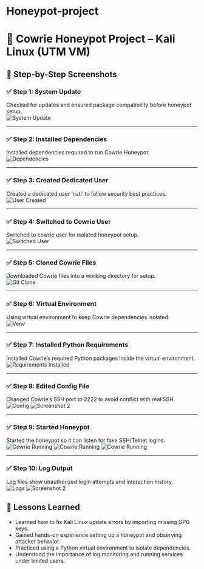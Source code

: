 # Honeypot-project

# 🧪 Cowrie Honeypot Project – Kali Linux (UTM VM)

## 📸 Step-by-Step Screenshots

### ✅ Step 1: System Update
Checked for updates and ensured package compatibility before honeypot setup.  
![System Update](screenshots/01_system_update.png)

---

### ✅ Step 2: Installed Dependencies
Installed dependencies required to run Cowrie Honeypot.  
![Dependencies](screenshots/02_dependencies_installed.png)

---

### ✅ Step 3: Created Dedicated User
Created a dedicated user ‘nati’ to follow security best practices.  
![User Created](screenshots/03_created_user.png)

---

### ✅ Step 4: Switched to Cowrie User  
Switched to cowrie user for isolated honeypot setup.  
![Switched User](screenshots/04_switched_user.png)

---

### ✅ Step 5: Cloned Cowrie Files  
Downloaded Cowrie files into a working directory for setup.  
![Git Clone](screenshots/05_downloaded_files.png)

---

### ✅ Step 6: Virtual Environment  
Using virtual environment to keep Cowrie dependencies isolated.  
![Venv](screenshots/06_virtual_env.png)

---

### ✅ Step 7: Installed Python Requirements  
Installed Cowrie’s required Python packages inside the virtual environment.  
![Requirements Installed](screenshots/07_installed_requirements.png)

---

### ✅ Step 8: Edited Config File  
Changed Cowrie’s SSH port to 2222 to avoid conflict with real SSH.  
![Config](screenshots/08a_ssh_port_config.png)
![Screenshot 2](screenshots/08b_ssh_port_config.png)

---

### ✅ Step 9: Started Honeypot  
Started the honeypot so it can listen for fake SSH/Telnet logins.  
![Cowrie Running](screenshots/09a_started_honeypot.png)
![Cowrie Running](screenshots/09b_started_honeypot.png)
![Cowrie Running](screenshots/09c_started_honeypot.png)


---

### ✅ Step 10: Log Output  
Log files show unauthorized login attempts and interaction history.  
![Logs](screenshots/10_log_screenshot.png)
![Screenshot 2](screenshots/10b_log_screenshot.png)

## 🧠 Lessons Learned

- Learned how to fix Kali Linux update errors by importing missing GPG keys.  
- Gained hands-on experience setting up a honeypot and observing attacker behavior.  
- Practiced using a Python virtual environment to isolate dependencies.  
- Understood the importance of log monitoring and running services under limited users.  
